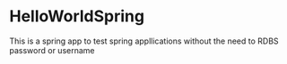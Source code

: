 # HelloWorldSpring
This is a spring app to test spring appllications without the need to RDBS password or username
